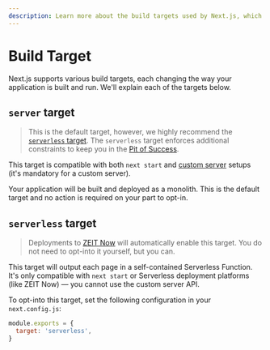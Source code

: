 ```yaml
---
description: Learn more about the build targets used by Next.js, which decide the way your application is built and run.
---
```


# Build Target

Next.js supports various build targets, each changing the way your application is built and run. We'll explain each of the targets below.

## `server` target

> This is the default target, however, we highly recommend the [`serverless` target](#serverless-target). The `serverless` target enforces additional constraints to keep you in the [Pit of Success](https://blog.codinghorror.com/falling-into-the-pit-of-success/).

This target is compatible with both `next start` and [custom server](/docs/advanced-features/custom-server.md) setups (it's mandatory for a custom server).

Your application will be built and deployed as a monolith. This is the default target and no action is required on your part to opt-in.

## `serverless` target

> Deployments to [ZEIT Now](https://zeit.co/home) will automatically enable this target. You do not need to opt-into it yourself, but you can.

This target will output each page in a self-contained Serverless Function. It's only compatible with `next start` or Serverless deployment platforms (like ZEIT Now) — you cannot use the custom server API.

To opt-into this target, set the following configuration in your `next.config.js`:

```js
module.exports = {
  target: 'serverless',
}
```
